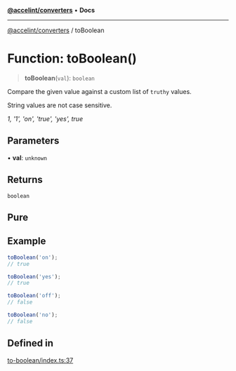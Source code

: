 [**@accelint/converters**](../README.md) • **Docs**

***

[@accelint/converters](../README.md) / toBoolean

# Function: toBoolean()

> **toBoolean**(`val`): `boolean`

Compare the given value against a custom list of `truthy` values.

String values are not case sensitive.

_1, '1', 'on', 'true', 'yes', true_

## Parameters

• **val**: `unknown`

## Returns

`boolean`

## Pure

## Example

```ts
toBoolean('on');
// true

toBoolean('yes');
// true

toBoolean('off');
// false

toBoolean('no');
// false
```

## Defined in

[to-boolean/index.ts:37](https://github.com/gohypergiant/standard-toolkit/blob/7f574e64e57e697a3e2daabb1b78393aca67cb22/packages/converters/src/to-boolean/index.ts#L37)
